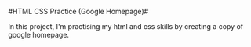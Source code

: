 #HTML CSS Practice (Google Homepage)#

In this project, I'm practising my html and css skills by creating a copy of google homepage.